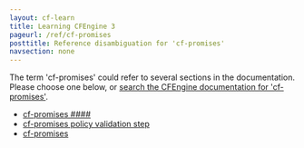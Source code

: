 ```yaml
---
layout: cf-learn
title: Learning CFEngine 3
pageurl: /ref/cf-promises
posttitle: Reference disambiguation for 'cf-promises'
navsection: none
---
```


The term 'cf-promises' could refer to several sections in the documentation. Please choose one below, or
[search the CFEngine documentation for 'cf-promises'](http://docs.cfengine.com/latest/search.html?q=cf-promises).

- [cf-promises \#\#\#\#](http://docs.cfengine.com/latest/guide-introduction.html#cf-promises-####)
- [cf-promises policy validation step](http://docs.cfengine.com/latest/guide-language-concepts-normal-ordering.html#cf-promises-policy-validation-step)
- [cf-promises](http://docs.cfengine.com/latest/reference-components-cf-promises.html#cf-promises)
